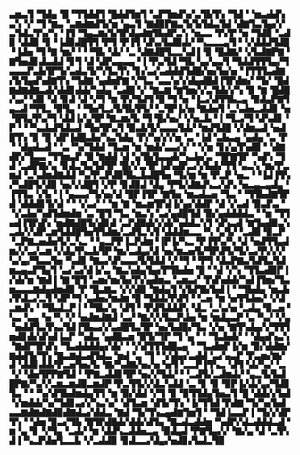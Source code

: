 ▃▅▃▜▝▜▟▄▝▉▝▜▜▟▟▜▝█▟▟▜▅▜▝▃▛▜▅▟▚▞▃▜▙▜▚▝▜▟▝▝▅▃▟▟▚▃▚▝▞▝▜▝▆▃▝▃▆▟▆▟▜▞▅▝▄▃▜▝▇▟▉▛▇▃▜▞▙▜▟▃▜▟▝▟▇▜▃▜▄▞▞▃▜▟▃▜▚▞▚▝▐▜▝▜▄▃▆▞▙▜▛▟▄▟▆▜▙▟▛▃▚▝▅▃▃▝▛▞▛▝▅▝▜▟▉▝▃▟▉▝▟▟▉▝▊▝▐▟▉▟█▜▜▝▛▜▝▛▐▜▝▟▚▞▙▟▉▟▞▝▚▃▃▃▄▜▝▝▞▟▟▟▜▟█▝▐▟▅▝▜▝▇▝▆▞▝▝▝▜▙▝▟▞▝▃▝▟▇▟█▜▃▃▚▟▐▝▊▝█▟▇▞▝▞▙▟▇▛▇▝▇▜▅▟▊▟▃▟▟▝▊▜▝▟▝▟▛▃▄▃▄▝▐▝▛▃▜▟▝▜▙▝▄▞▄▃▜▝▜▟▟▜▜▜▄▞▜▃▃▃▛▃▙▜▛▜▞▃▟▃▜▞▚▜▃▜▚▝▊▞▃▞▃▟▟▟▜▟█▞▅▞▙▞▅▝▐▜▜▜▃▟▇▞▙▜▄▟▚▟▇▜▚▝▜▟▇▝▄▟▅▛▇▝▞▜▃▝▃▃▚▞▞▟▄▟█▟▐▜▛▟▆▞▝▜▞▝█▟▇▟▇▟▇▃▟▞▟▟▊▟▟▞▚▟▄▝▃▟█▝▞▝▇▃▆▝▆▜▅▞▞▃▜▟▞▞▚▝▉▝▆▝█▟█▞▄▞▝▟▊▝▟▝▊▟▝▟▝▞▜▝▆▝▛▞▜▟▜▝█▝▜▝▅▝▐▃▞▟▜▜▙▃▄▝▉▟▄▛▇▜▄▃▟▝▜▜▃▝▉▜▄▝▝▜▅▜▃▞▙▜▙▜▜▞▝▃▜▛▐▞▅▝▇▟▅▜▝▃▚▟▅▃▟▟▊▝▅▝█▜▄▜▚▞▜▝▟▟▐▞▄▜▛▝▇▃▆▞▙▝▜▝█▞▅▞▝▞▅▃▙▝▐▝▜▃▞▜▝▟▚▟▊▝▛▝▝▝▚▃▙▟▜▟▃▟▝▜▅▜▛▃▜▝▉▃▙▜▞▃▃▃▜▟▞▝▆▟▜▟█▝▞▟▆▃▟▝▅▟█▜▚▝▉▝█▝▟▛▐▟█▃▙▞▚▃▜▟▄▝▛▞▚▞▞▞▅▝▃▝▐▟▝▃▙▃▄▝▄▟▄▝▃▝▛▝▝▟▄▟▃▟▝▝▃▝▚▞▜▟▟▝▜▃▅▝▆▝▆▟▞▃▃▞▞▝▝▞▅▝▊▞▄▜▚▟▉▝▝▟▇▟▛▞▜▃▃▝▜▜▅▃▛▝█▝▆▟▟▝▟▝▄▜▙▜▃▃▟▞▚▃▙▞▃▝▜▛▇▜▛▝▚▟▚▝▜▟▝▃▟▛▇▞▄▝▊▟▃▜▄▜▟▜▛▝█▞▞▃▜▛▐▟▚▟▛▃▞▞▙▟▞▜▜▝▄▃▚▝▆▞▛▃▆▟▝▃▚▟▆▟▇▟▟▝▚▞▛▃▛▟▉▜▙▃▙▟█▜▅▝▜▞▆▝▆▝▛▃▛▝▅▃▝▝▐▟▐▜▚▞▚▟█▜▞▟▉▝▅▞▞▟█▜▝▞▛▝▊▟▉▟▝▟▄▝▛▜▞▟▇▟▚▃▞▟▚▝▅▃▄▃▄▟▄▝▐▜▜▃▝▞▙▝▐▝▄▃▃▞▜▞▅▞▟▝█▛▐▜▛▝▇▜▅▝▆▃▟▃▅▝▜▃▝▝▜▜▙▟▇▜▛▟▝▟▟▟▊▜▞▟▝▝▝▞▃▞▝▝▆▝▇▝▆▃▆▜▛▟▐▞▄▞▟▟▛▝▟▝▞▃▟▝▉▃▛▃▝▝▞▃▙▞▚▟▜▟▅▟▅▝▃▝█▜▝▜▃▝▅▃▚▝▃▞▄▟█▜▟▝▉▞▄▟▟▟▟▃▝▝▅▝▜▜▄▟▐▜▛▟▚▝▅▟▇▟█▜▞▟▊▟▝▃▛▟▉▟▞▞▟▞▚▟▟▃▚▜▝▟▚▃▟▝▆▜▄▟▉▃▚▃▟▞▞▟▛▃▆▜▟▟█▜▅▜▜▟▆▞▃▟▜▃▚▜▝▟▟▟▆▃▃▝▚▝▄▜▞▝▃▟▉▝▉▃▛▝▃▛▇▃▅▟▅▜▞▃▚▃▝▝▄▃▛▛▐▃▛▟▆▝▐▛▐▞▚▃▝▛▐▜▚▞▚▝▟▝▅▟▜▜▄▟▆▞▞▃▞▃▆▝▞▟▄▜▚▃▙▜▛▝▆▞▃▟▄▞▟▝▅▞▆▃▅▜▞▜▛▟▜▞▜▞▃▞▛▞▞▞▚▞▄▞▜▃▃▜▅▝▚▟▊▝▇▃▞▟▚▃▃▞▙▜▟▟▝▞▝▜▝▝▛▜▝▟▃▛▇▃▜▟▜▃▜▟▆▃▄▃▛▜▄▜▝▃▞▃▞▟▐▞▃▝▇▃▚▟▄▜▄▞▛▜▙▟▅▝█▝▝▟▝▞▚▝▜▜▃▟▉▛▐▞▟▞▅▝▆▟▐▝▇▝█▜▝▃▅▞▅▞▙▞▛▞▄▟▅▃▝▃▅▃▞▝▛▟▚▟▟▞▚▟▐▜▅▞▜▃▅▃▃▃▆▟▄▟▅▟▉▝▛▝█▃▆▃▝▞▞▟▊▝▆▟▄▜▝▞▙▛▇▞▙▟▐▝▝▜▙▟▄▝▅▃▙▞▛▟▃▞▃▜▝▟▛▝▜▝▄▟▅▞▆▟▆▝█▝▜▟▟▞▛▟▜▝▝▃▅▝▆▝▅▜▜▟▅▞▝▞▟▃▆▟▚▝▝▜▙▟▃▛▐▝▝▜▙▞▄▝▟▜▝▝▛▟▜▟▟▟▚▝▟▃▝▃▚▞▅▝▃▟▄▝▉▃▅▝▚▃▝▃▄▝▅▝▚▝▞▝▅▟▆▟▇▟▝▃▞▝▇▞▞▞▙▃▛▟▅▝▆▝▆▟▄▃▛▝▃▝▚▞▝▞▄▝▅▟▟▜▃▜▚▃▜▟▐▜▙▃▞▞▃▟█▜▃▜▛▝▅▞▙▟█▞▜▃▝▞▅▝▇▜▚▟▄▞▞▜▜▜▅▟▊▟▞▟▚▟▐▃▛▝▚▟▃▝▄▟█▃▅▝▉▜▞▜▛▝▜▝▄▝▝▝▜▃▙▟▞▝▝▟▄▟▚▃▚▝▇▟▛▜▛▟▚▝▜▃▟▟▟▟▄▞▟▞▝▝▞▟▜▜▜▟█▃▄▝▝▜▃▟▅▛▐▞▅▝▉▞▟▟▆▞▆▟▟▜▞▜▚▝▇▃▆▟▃▟▜▟▃▝▅▟▝▃▝▜▝▝▞▟▄▞▃▟▟▝▃▞▄▃▛▝▛▃▅▞▆▞▟▝▟▟▊▟▟▞▛▃▅▜▅▞▙▝▇▞▚▟▇▞▅▞▅▝▅▜▝▃▃▛▐▜▚▃▝▟▜▝▟▞▚▞▝▃▝▞▝▟▅▜▛▛▇▜▟▝▝▛▇▃▟▟▊▜▛▝▅▞▞▜▟▞▝▝▃▟▜▞▃▟▆▟▞▝▄▃▜▞▙▟█▛▇▞▚▞▞▃▆▃▆▟▉▃▆▟▛▝▛▃▜▜▞▞▟▃▚▟▟▝▃▝▊▝▊▝▉▛▐▞▟▞▄▞▜▟▊▜▃▝▝▝▚▞▟▜▙▟▆▟▄▜▜▝▆▝▉▞▟▟▝▞▜▝▊▝▉▜▜▟▄▜▅▃▜▝█▝▟▟▞▞▙▟▝▞▅▟▟▞▚▞▜▟▊▃▞▞▚▃▚▞▝▟▜▃▅▝▟▜▞▜▚▝▐▞▜▜▟▝▛▟▇▝▜▞▚▞▙▟▃▃▆▟▆▟▇▟▉▟▇▟▃▞▟▟▃▝▇▟▝▜▞▜▚▃▄▟▆▜▅▜▝▝▜▟▐▃▃▛▐▝▜▞▞▟▛▜▚▝▝▟▅▝▉▃▞▜▙▝█▜▛▟█▟▞▟▟▞▟▜▄▝▇▃▟▃▟▟▅▝▚▟▛▞▟▃▟▟▟▃▟▝▆▝▄▝▊▝▞▜▄▝▃▟▞▝▆▝▟▟▚▃▟▟▅▃▄▝▉▟▄▟▝▛▇▜▄▞▞▝▇▞▄▝▟▝▃▜▚▟▐▝▚▃▛▟▅▜▃▃▙▝▞▃▟▟▉▝▊▟▃▃▞▟▄▞▅▟▊▞▙▟▃▜▉
